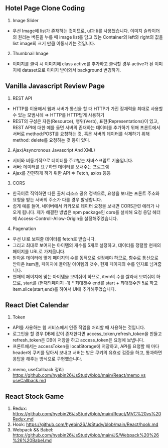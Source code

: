 ## Hotel Page Clone Coding

1. Image Slider 
- 우선 Image에 list가 존재하는 것이므로,  ul과 li를 사용했습니다. 이미지 슬라이더의 원리는 버튼을 누를 때 image list를 담고 있는 Container의 left와 right의 값을 list image의 크기 만큼 이동시키는 것입니다.
2. Thumbnail Image 
- 이미지를 클릭 시 이미지에 class active를 추가하고 클릭할 경우 active가 된 이미지에 dataset으로 이미지 받아와서 background 변경하기.

## Vanilla Javascript Review Page

1. REST API 
- HTTP를 이용해서 웹과 서버가 통신을 할 때 HTTP가 가진 잠재력을 최대로 사용할 수 있는 모범사례 ⇒ HTTP를 HTTP답게 사용하기
- REST의 구성은 자원(Resource), 행위(Verb), 표현(Representations)이 있고, REST API에 대한 예를 들면 서버의 존재하는 데이터를 추가하기 위해 프론트에서 서버로 method:POST를 요청하는 것, 혹은 서버의 데이터를 삭제하기 위해 method: delete를 요청하는 것 등이 있다.
2. Ajax(Asyncronous Javascript And XML)
- 서버와 비동기적으로 데이터를 주고받는 자바스크립트 기술입니다.
- 서버: 데이터를 요구하면 데이터를 보내주는 프로그램
- Ajax를 간편하게 하기 위한 API ⇒ Fetch, axios 등등
3. CORS
- 한국어로 직역하면 다른 출처 리소스 공유 정책으로, 요청을 보내는 프론트 주소와 요청을 받는 서버의 주소가 다를 경우 발생합니다.
- 쉽게 예를 들어, 네이버에서 카카오로 데이터 요청을 보내면 CORS관련 에러가 나오게 됩니다. 제가 해결한 방법은 npm package인 cors를 설치해 요청 응답 헤더에 Access-Controll-Allow-Origin을 설정해주었습니다.
4. Pagenation 
- 우선 UI로 보여줄 데이터를 fetch로 받습니다.
- 그리고 최대로 보여지는 아이템의 개수를 5개로  설정하고, 데이터를 정렬할 현재의 페이지를 URL로 가져옵니다.
- 받아온 데이터에 맞게 페이지의 수를 동적으로 설정해야 하므로, 함수로 통신으로 받아온 item들, 페이지에 들어갈 아이템의 갯수, 현재 페이지의 수를 인자로 넘겨줍니다.
- 현재의 페이지에 맞는 아이템을 보여줘야 하므로, item의 수를 짤라서 보여줘야 하므로, start를 (현재의페이지 -1) * 최대갯수 end를 start + 최대갯수인 5로 하고 item.slice(start,end)를 하여서 UI에 추가해주었습니다.

## React Diet Calendar

1. Token
- API를 사용하는 웹 서비스에서 인증 작업을 처리할 때 사용하는 것입니다.
- 로그인을 할 경우 DB에 값이 존재한다면 access_token,refresh_token을 만들고 refresh_token은 DB에 저장을 하고 access_token은 요청에 보냅니다.
- 프론트에서는 accessToken을 localStorage에 저장하고, API를 요청할 때 마다 header에 쿠키를 담아서 보내고 서버는 받은 쿠키의 유효성 검증을 하고, 통과하면 응답을 해주는 방식으로 구현했습니다.
2. memo, useCallback
정리: [https://github.com/hyebin26/JsStudy/blob/main/React/memo vs useCallback.md](https://github.com/hyebin26/JsStudy/blob/main/React/memo%20vs%20useCallback.md)

## React Stock Game
1. Redux: https://github.com/hyebin26/JsStudy/blob/main/React/MVC%20vs%20Redux.md
2. Hook: https://github.com/hyebin26/JsStudy/blob/main/React/hook.md
3. Webpack && Babel: https://github.com/hyebin26/JsStudy/blob/main/JS/Webpack%20%26%26%20Babel.md
